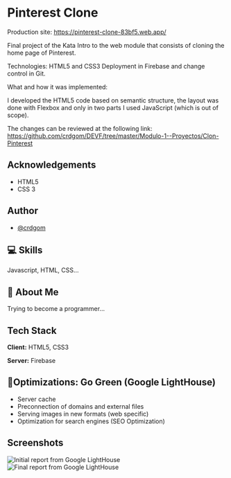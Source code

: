 
# Pinterest Clone

Production site: https://pinterest-clone-83bf5.web.app/

Final project of the Kata Intro to the web module that consists of cloning the home page of Pinterest.

Technologies: HTML5 and CSS3 Deployment in Firebase and change control in Git.

What and how it was implemented:

I developed the HTML5 code based on semantic structure, the layout was done with Flexbox and only in two parts I used JavaScript (which is out of scope).

The changes can be reviewed at the following link: https://github.com/crdgom/DEVF/tree/master/Modulo-1--Proyectos/Clon-Pinterest


## Acknowledgements

 - HTML5
 - CSS 3


## Author

- [@crdgom](https://www.github.com/crdgom)


## 💻 Skills
Javascript, HTML, CSS...


## 🧔 About Me
Trying to become a programmer...


## Tech Stack

**Client:** HTML5, CSS3

**Server:** Firebase


## 🚀Optimizations: Go Green (Google LightHouse)

- Server cache
- Preconnection of domains and external files
- Serving images in new formats (web specific)
- Optimization for search engines (SEO Optimization) 


## Screenshots

![Initial report from Google LightHouse](https://pinterest-clone-83bf5.web.app/img/Initial-pinterest-clone-dev.f-project-page-optimization-@crdgom.png)
![Final report from Google LightHouse](https://pinterest-clone-83bf5.web.app/img/final-pinterest-clone-dev.f-project-page-optimization-@crdgom.png)


